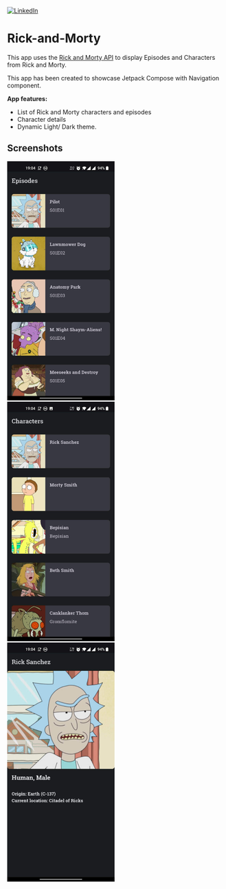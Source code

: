 [![LinkedIn](https://img.shields.io/badge/LinkedIn-0077B5?style=for-the-badge&logo=linkedin&logoColor=white)](https://www.linkedin.com/in/antonis-moustakos-a0829a83)

# Rick-and-Morty
This app uses the [Rick and Morty API](https://rickandmortyapi.com/) to display Episodes and Characters from Rick and Morty.

This app has been created to showcase Jetpack Compose with Navigation component.

**App features:**
- List of Rick and Morty characters and episodes
- Character details
- Dynamic Light/ Dark theme.

## Screenshots
<img alt="Episodes" src="art/episodes.jpg" width="250">
&nbsp;&nbsp;&nbsp;&nbsp;
<img alt="Characters" src="art/characters.jpg" width="250">
&nbsp;&nbsp;&nbsp;&nbsp;
<img alt="Details" src="art/details.jpg" width="250">
